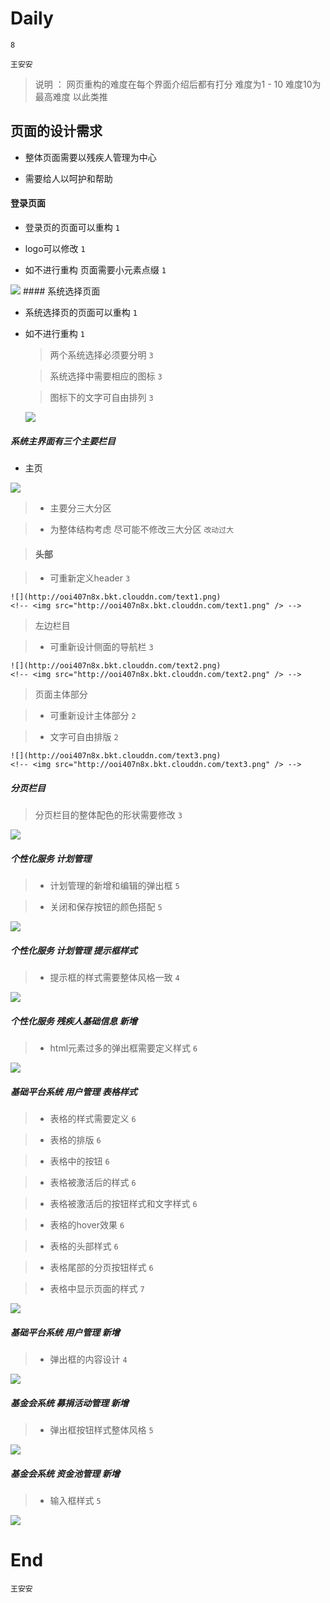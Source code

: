 # Daily

`8`

`王安安`

> 说明 ： 网页重构的难度在每个界面介绍后都有打分 难度为1 - 10 难度10为最高难度 以此类推

## 页面的设计需求

 - 整体页面需要以残疾人管理为中心

 - 需要给人以呵护和帮助


#### 登录页面

  - 登录页的页面可以重构 `1`

  - logo可以修改 `1`

  - 如不进行重构 页面需要小元素点缀 `1`

  <img src="http://ooi407n8x.bkt.clouddn.com/text4.png" />
#### 系统选择页面

  - 系统选择页的页面可以重构 `1`

  - 如不进行重构 `1`

      > 两个系统选择必须要分明 `3`

      > 系统选择中需要相应的图标 `3`

      > 图标下的文字可自由排列 `3`

      <img src="http://ooi407n8x.bkt.clouddn.com/text5.png" />

#####  系统主界面有三个主要栏目

  - 主页

  <img src="http://ooi407n8x.bkt.clouddn.com/text6.png" />

  > - 主要分三大分区

  > - 为整体结构考虑 尽可能不修改三大分区 `改动过大`

  > #### 头部

  >   - 可重新定义header `3`

    ![](http://ooi407n8x.bkt.clouddn.com/text1.png)
    <!-- <img src="http://ooi407n8x.bkt.clouddn.com/text1.png" /> -->

  > 左边栏目

  > - 可重新设计侧面的导航栏 `3`

    ![](http://ooi407n8x.bkt.clouddn.com/text2.png)
    <!-- <img src="http://ooi407n8x.bkt.clouddn.com/text2.png" /> -->

  > 页面主体部分

  > - 可重新设计主体部分 `2`

  > - 文字可自由排版 `2`

    ![](http://ooi407n8x.bkt.clouddn.com/text3.png)
    <!-- <img src="http://ooi407n8x.bkt.clouddn.com/text3.png" /> -->


##### 分页栏目

>    分页栏目的整体配色的形状需要修改 `3`

  ![](http://ooi407n8x.bkt.clouddn.com/text7.png)
  <!-- <img src="http://ooi407n8x.bkt.clouddn.com/text7.png" /> -->


##### 个性化服务 计划管理

>   - 计划管理的新增和编辑的弹出框 `5`


>   - 关闭和保存按钮的颜色搭配 `5`


  ![](http://ooi407n8x.bkt.clouddn.com/text8.png)

##### 个性化服务 计划管理 提示框样式

>   - 提示框的样式需要整体风格一致  `4`


  ![](http://ooi407n8x.bkt.clouddn.com/text9.png)

##### 个性化服务 残疾人基础信息 新增


>   - html元素过多的弹出框需要定义样式 `6`

  ![](http://ooi407n8x.bkt.clouddn.com/text10.png)


##### 基础平台系统 用户管理 表格样式

>   - 表格的样式需要定义 `6`

>   - 表格的排版 `6`

>   - 表格中的按钮 `6`

>   - 表格被激活后的样式 `6`

>   - 表格被激活后的按钮样式和文字样式  `6`

>   - 表格的hover效果 `6`

>   - 表格的头部样式 `6`

>   - 表格尾部的分页按钮样式 `6`

>   - 表格中显示页面的样式 `7`

  ![](http://ooi407n8x.bkt.clouddn.com/text11.png)
  <!-- <img src="http://ooi407n8x.bkt.clouddn.com/text11.png" /> -->


##### 基础平台系统 用户管理 新增

>  - 弹出框的内容设计 `4`

  ![](http://ooi407n8x.bkt.clouddn.com/text12.png)
  <!-- <img src="http://ooi407n8x.bkt.clouddn.com/text12.png" /> -->


##### 基金会系统 募捐活动管理 新增

>  - 弹出框按钮样式整体风格 `5`

![](http://ooi407n8x.bkt.clouddn.com/text13.png)
  <!-- <img src="http://ooi407n8x.bkt.clouddn.com/text13.png" /> -->


##### 基金会系统 资金池管理 新增  

>  - 输入框样式 `5`

  <!-- <img src="http://ooi407n8x.bkt.clouddn.com/text14.png" /> -->
  ![](http://ooi407n8x.bkt.clouddn.com/text14.png)





# End

` 王安安 `



[1]:http://ooi407n8x.bkt.clouddn.com/text1.png
[2]: http://ooi407n8x.bkt.clouddn.com/text2.png
[3]:http://ooi407n8x.bkt.clouddn.com/text3.png
[4]:http://ooi407n8x.bkt.clouddn.com/text4.png
[5]:http://ooi407n8x.bkt.clouddn.com/text5.png

